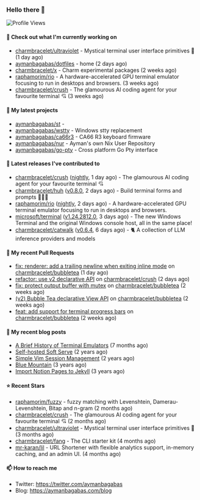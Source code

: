 ### Hello there 👋

![Profile Views](https://komarev.com/ghpvc/?username=aymanbagabas&label=PROFILE+VIEWS)

#### 👷 Check out what I'm currently working on

- [charmbracelet/ultraviolet](https://github.com/charmbracelet/ultraviolet) - Mystical terminal user interface primitives 🌈 (1 day ago)
- [aymanbagabas/dotfiles](https://github.com/aymanbagabas/dotfiles) - home (2 days ago)
- [charmbracelet/x](https://github.com/charmbracelet/x) - Charm experimental packages (2 weeks ago)
- [raphamorim/rio](https://github.com/raphamorim/rio) - A hardware-accelerated GPU terminal emulator focusing to run in desktops and browsers. (3 weeks ago)
- [charmbracelet/crush](https://github.com/charmbracelet/crush) - The glamourous AI coding agent for your favourite terminal 💘 (3 weeks ago)

#### 🌱 My latest projects

- [aymanbagabas/st](https://github.com/aymanbagabas/st) - 
- [aymanbagabas/wstty](https://github.com/aymanbagabas/wstty) - Windows stty replacement
- [aymanbagabas/ca66r3](https://github.com/aymanbagabas/ca66r3) - CA66 R3 keyboard firmware
- [aymanbagabas/nur](https://github.com/aymanbagabas/nur) - Ayman&#39;s own Nix User Repository
- [aymanbagabas/go-pty](https://github.com/aymanbagabas/go-pty) - Cross platform Go Pty interface

#### 🔭 Latest releases I've contributed to

- [charmbracelet/crush](https://github.com/charmbracelet/crush) ([nightly](https://github.com/charmbracelet/crush/releases/tag/nightly), 1 day ago) - The glamourous AI coding agent for your favourite terminal 💘
- [charmbracelet/huh](https://github.com/charmbracelet/huh) ([v0.8.0](https://github.com/charmbracelet/huh/releases/tag/v0.8.0), 2 days ago) - Build terminal forms and prompts 🤷🏻‍♀️
- [raphamorim/rio](https://github.com/raphamorim/rio) ([nightly](https://github.com/raphamorim/rio/releases/tag/nightly), 2 days ago) - A hardware-accelerated GPU terminal emulator focusing to run in desktops and browsers.
- [microsoft/terminal](https://github.com/microsoft/terminal) ([v1.24.2812.0](https://github.com/microsoft/terminal/releases/tag/v1.24.2812.0), 3 days ago) - The new Windows Terminal and the original Windows console host, all in the same place!
- [charmbracelet/catwalk](https://github.com/charmbracelet/catwalk) ([v0.6.4](https://github.com/charmbracelet/catwalk/releases/tag/v0.6.4), 6 days ago) - 🐈 A collection of LLM inference providers and models 

#### 🔨 My recent Pull Requests

- [fix: renderer: add a trailing newline when exiting inline mode](https://github.com/charmbracelet/bubbletea/pull/1514) on [charmbracelet/bubbletea](https://github.com/charmbracelet/bubbletea) (1 day ago)
- [refactor: use v2 declarative API](https://github.com/charmbracelet/crush/pull/1229) on [charmbracelet/crush](https://github.com/charmbracelet/crush) (2 days ago)
- [fix: protect output buffer with mutex](https://github.com/charmbracelet/bubbletea/pull/1502) on [charmbracelet/bubbletea](https://github.com/charmbracelet/bubbletea) (2 weeks ago)
- [(v2) Bubble Tea declarative View API](https://github.com/charmbracelet/bubbletea/pull/1500) on [charmbracelet/bubbletea](https://github.com/charmbracelet/bubbletea) (2 weeks ago)
- [feat: add support for terminal progress bars](https://github.com/charmbracelet/bubbletea/pull/1499) on [charmbracelet/bubbletea](https://github.com/charmbracelet/bubbletea) (2 weeks ago)

#### 📜 My recent blog posts

- [A Brief History of Terminal Emulators](https://aymanbagabas.com/blog/2025/03/11/a-brief-history-of-terminal-emulators.html) (7 months ago)
- [Self-hosted Soft Serve](https://aymanbagabas.com/blog/2023/04/28/self-hosted-soft-serve.html) (2 years ago)
- [Simple Vim Session Management](https://aymanbagabas.com/blog/2023/04/13/simple-vim-session-management.html) (2 years ago)
- [Blue Mountain](https://aymanbagabas.com/blog/2022/06/02/blue-mountain.html) (3 years ago)
- [Import Notion Pages to Jekyll](https://aymanbagabas.com/blog/2022/03/29/import-notion-pages-to-jekyll.html) (3 years ago)

#### ⭐ Recent Stars

- [raphamorim/fuzzy](https://github.com/raphamorim/fuzzy) - fuzzy matching with Levenshtein, Damerau-Levenshtein, Bitap and n-gram (2 months ago)
- [charmbracelet/crush](https://github.com/charmbracelet/crush) - The glamourous AI coding agent for your favourite terminal 💘 (2 months ago)
- [charmbracelet/ultraviolet](https://github.com/charmbracelet/ultraviolet) - Mystical terminal user interface primitives 🌈 (3 months ago)
- [charmbracelet/fang](https://github.com/charmbracelet/fang) - The CLI starter kit (4 months ago)
- [mr-karan/lil](https://github.com/mr-karan/lil) - URL Shortener with flexible analytics support, in-memory caching, and an admin UI. (4 months ago)

#### 📫 How to reach me

- Twitter: https://twitter.com/aymanbagabas
- Blog: https://aymanbagabas.com/blog
